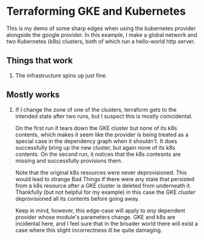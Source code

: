 # Terraforming GKE and Kubernetes

This is my demo of some sharp edges when using the kubernetes provider alongside
the google provider. In this example, I make a global network and two Kubernetes
(k8s) clusters, both of which run a hello-world http server.

## Things that work

1.  The infrastructure spins up just fine.

## Mostly works

1.  If I change the zone of one of the clusters, terraform gets to the intended
    state after two runs, but I suspect this is mostly coincidental.

    On the first run it tears down the GKE cluster but none of its k8s contents,
    which makes it seem like the provider is being treated as a special case in
    the dependency graph when it shouldn't. It does successfully bring up the
    new cluster, but again none of its k8s contents. On the second run, it
    notices that the k8s contesnts are missing and successfully provisions them.

    Note that the original k8s resources were never deprovisioned. This would
    lead to strange Bad Things if there were any state that persisted from a k8s
    resource after a GKE cluster is deleted from underneath it. Thankfully (but
    not helpful for my example) in this case the GKE cluster deprovisioned all
    its contents before going away.

    Keep in mind, however, this edge-case will apply to *any* dependent provider
    whose module's parameters change. GKE and k8s are incidental here, and I
    feel sure that in the broader world there will exist a case where this
    slight incorrectness ill be quite damaging.
